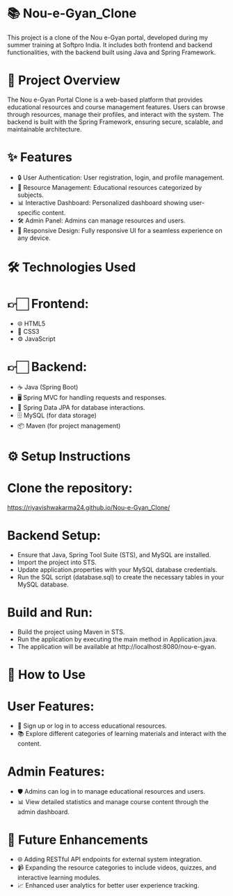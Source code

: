 # 📚  Nou-e-Gyan_Clone
This project is a clone of the Nou e-Gyan portal, developed during my summer training at Softpro India. It includes both frontend and backend functionalities, with the backend built using Java and Spring Framework.
# 🌟 Project Overview
The Nou e-Gyan Portal Clone is a web-based platform that provides educational resources and course management features. Users can browse through resources, manage their profiles, and interact with the system. The backend is built with the Spring Framework, ensuring secure, scalable, and maintainable architecture.
# ✨ Features
* 🔒 User Authentication: User registration, login, and profile management.
* 📂 Resource Management: Educational resources categorized by subjects.
* 📊 Interactive Dashboard: Personalized dashboard showing user-specific content.
* 🛠️ Admin Panel: Admins can manage resources and users.
* 📱 Responsive Design: Fully responsive UI for a seamless experience on any device.
# 🛠️ Technologies Used
# 👉🏻 Frontend:
* 🌐 HTML5
* 🎨 CSS3
* ⚙️ JavaScript
# 👉🏻 Backend:
* ☕ Java (Spring Boot)
* 🖥️ Spring MVC for handling requests and responses.
* 💾 Spring Data JPA for database interactions.
* 🗄️ MySQL (for data storage)
* 📦 Maven (for project management)
# ⚙️ Setup Instructions
# Clone the repository:
 https://riyavishwakarma24.github.io/Nou-e-Gyan_Clone/
# Backend Setup:
* Ensure that Java, Spring Tool Suite (STS), and MySQL are installed.
* Import the project into STS.
* Update application.properties with your MySQL database credentials.
* Run the SQL script (database.sql) to create the necessary tables in your MySQL database.
# Build and Run:
* Build the project using Maven in STS.
* Run the application by executing the main method in Application.java.
* The application will be available at http://localhost:8080/nou-e-gyan.
# 📝 How to Use
# User Features:
* 🔐 Sign up or log in to access educational resources.
* 📚 Explore different categories of learning materials and interact with the content.
 # Admin Features:
* 🛡️ Admins can log in to manage educational resources and users.
* 📊 View detailed statistics and manage course content through the admin dashboard.
# 🚀 Future Enhancements
* 🌐 Adding RESTful API endpoints for external system integration.
* 📹 Expanding the resource categories to include videos, quizzes, and interactive learning modules.
* 📈 Enhanced user analytics for better user experience tracking.
